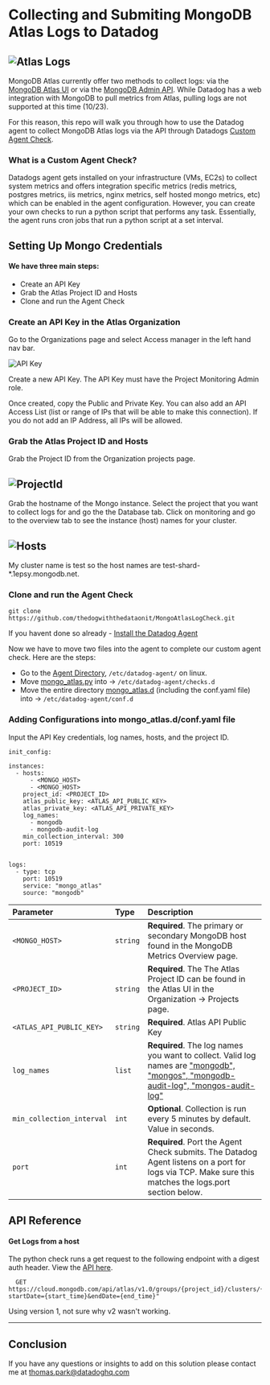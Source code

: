 
# Collecting and Submiting MongoDB Atlas Logs to Datadog
![Atlas Logs](https://p-qkfgo2.t2.n0.cdn.getcloudapp.com/items/p9uYZXQo/fee610bc-86e1-44e5-aaf4-c36cdec5fb5f.jpg?v=adb56fc3106e90c15d9b6695eb4844f9)
---
MongoDB Atlas currently offer two methods to collect logs: via the [MongoDB Atlas UI](https://www.mongodb.com/docs/atlas/mongodb-logs/) or via the [MongoDB Admin API](https://www.mongodb.com/docs/atlas/reference/api-resources-spec/v2/). While Datadog has a web integration with MongoDB to pull metrics from Atlas, pulling logs are not supported at this time (10/23). 

For this reason, this repo will walk you through how to use the Datadog agent to collect MongoDB Atlas logs via the API through Datadogs [Custom Agent Check](https://docs.datadoghq.com/developers/write_agent_check/?tab=agentv6v7).


### What is a Custom Agent Check?
Datadogs agent gets installed on your infrastructure (VMs, EC2s) to collect system metrics and offers integration specific metrics (redis metrics, postgres metrics, iis metrics, nginx metrics, self hosted mongo metrics, etc) which can be enabled in the agent configuration. However, you can create your own checks to run a python script that performs any task. Essentially, the agent runs cron jobs that run a python script at a set interval.

## Setting Up Mongo Credentials

#### We have three main steps:
- Create an API Key
- Grab the Atlas Project ID and Hosts
- Clone and run the Agent Check

### Create an API Key in the Atlas Organization
Go to the Organizations page and select Access manager in the left hand nav bar.

![API Key](https://p-qkfgo2.t2.n0.cdn.getcloudapp.com/items/GGuy5E1r/59a1c008-e835-4011-812a-3faf0f7767ab.jpg?v=64a657e20bd727ce481edaeeaf32311a)

Create a new API Key. The API Key must have the Project Monitoring Admin role.

Once created, copy the Public and Private Key. You can also add an API Access List (list or range of IPs that will be able to make this connection). If you do not add an IP Address, all IPs will be allowed.

### Grab the Atlas Project ID and Hosts

Grab the Project ID from the Organization projects page.

![ProjectId](https://p-qkfgo2.t2.n0.cdn.getcloudapp.com/items/4guRXZk8/c95af086-dac1-4379-99aa-ea01c552bea5.jpg?source=viewer&v=0ba993e4d828ca733ca8fdf9fe019813)
---
Grab the hostname of the Mongo instance. Select the project that you want to collect logs for and go the the Database tab. Click on monitoring and go to the overview tab to see the instance (host) names for your cluster.

![Hosts](https://p-qkfgo2.t2.n0.cdn.getcloudapp.com/items/p9uYZ6d8/c1fb033c-de4b-486e-83dd-d6d168f988fa.jpg?v=763bc9b0d6ce3fb71348986f2d462452)
---

My cluster name is test so the host names are test-shard-*.1epsy.mongodb.net.

### Clone and run the Agent Check

```git clone https://github.com/thedogwiththedataonit/MongoAtlasLogCheck.git```

If you havent done so already - [Install the Datadog Agent](https://docs.datadoghq.com/agent/)

Now we have to move two files into the agent to complete our custom agent check. Here are the steps:
- Go to the [Agent Directory](https://docs.datadoghq.com/agent/configuration/agent-configuration-files/?tab=agentv6v7#agent-configuration-directory), ```/etc/datadog-agent/``` on linux.
- Move [mongo_atlas.py](https://github.com/thedogwiththedataonit/MongoAtlasLogCollection/blob/main/checks.d/mongo_atlas.py) into -> ```/etc/datadog-agent/checks.d```
- Move the entire directory [mongo_atlas.d](https://github.com/thedogwiththedataonit/MongoAtlasLogCollection/tree/main/conf.d) (including the conf.yaml file) into -> ```/etc/datadog-agent/conf.d```

### Adding Configurations into mongo_atlas.d/conf.yaml file
Input the API Key credentials, log names, hosts, and the project ID.
```
init_config:

instances:
  - hosts:
      - <MONGO_HOST>
      - <MONGO_HOST>
    project_id: <PROJECT_ID>
    atlas_public_key: <ATLAS_API_PUBLIC_KEY>
    atlas_private_key: <ATLAS_API_PRIVATE_KEY>
    log_names:
      - mongodb
      - mongodb-audit-log
    min_collection_interval: 300
    port: 10519
    

logs:
  - type: tcp
    port: 10519
    service: "mongo_atlas"
    source: "mongodb"
```

| Parameter | Type     | Description                |
| :-------- | :------- | :------------------------- |
| `<MONGO_HOST>` | `string` | **Required**. The primary or secondary MongoDB host found in the MongoDB Metrics Overview page. |
| `<PROJECT_ID>` | `string` | **Required**. The The Atlas Project ID can be found in the Atlas UI in the Organization -> Projects page. |
| `<ATLAS_API_PUBLIC_KEY>` | `string` | **Required**. Atlas API Public Key |
| `log_names` | `list` | **Required**. The log names you want to collect. Valid log names are ["mongodb", "mongos", "mongodb-audit-log", "mongos-audit-log"](https://www.mongodb.com/docs/atlas/mongodb-logs/#in-the-download-logs-modal-edit-the-following-fields) |
| `min_collection_interval` | `int` | **Optional**. Collection is run every 5 minutes by default. Value in seconds. |
| `port` | `int` | **Required**. Port the Agent Check submits. The Datadog Agent listens on a port for logs via TCP. Make sure this matches the logs.port section below. |

## API Reference

#### Get Logs from a host
The python check runs a get request to the following endpoint with a digest auth header. View the [API here](https://www.mongodb.com/docs/atlas/reference/api-resources-spec/v2/#tag/Monitoring-and-Logs/operation/getHostLogs).
```http
  GET https://cloud.mongodb.com/api/atlas/v1.0/groups/{project_id}/clusters/{mongodb_host}/logs/{log_name}.gz?startDate={start_time}&endDate={end_time}"
```
Using version 1, not sure why v2 wasn't working.

---

## Conclusion
If you have any questions or insights to add on this solution please contact me at thomas.park@datadoghq.com




